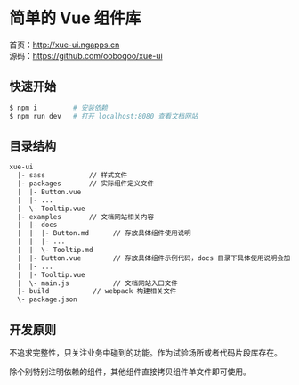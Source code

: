 # 简单的 Vue 组件库

首页：http://xue-ui.ngapps.cn  
源码：https://github.com/ooboqoo/xue-ui

## 快速开始

```bash
$ npm i         # 安装依赖
$ npm run dev   # 打开 localhost:8080 查看文档网站
```

## 目录结构

```txt
xue-ui
  |- sass           // 样式文件
  |- packages       // 实际组件定义文件
  |  |- Button.vue
  |  |- ...
  |  \- Tooltip.vue
  |- examples       // 文档网站相关内容
  |  |- docs
  |  |  |- Button.md      // 存放具体组件使用说明
  |  |  |- ...
  |  |  \- Tooltip.md
  |  |- Button.vue        // 存放具体组件示例代码，docs 目录下具体使用说明会加载到这里
  |  |- ...
  |  |- Tooltip.vue
  |  \- main.js           // 文档网站入口文件
  |- build           // webpack 构建相关文件
  \- package.json
```

## 开发原则

不追求完整性，只关注业务中碰到的功能。作为试验场所或者代码片段库存在。

除个别特别注明依赖的组件，其他组件直接拷贝组件单文件即可使用。
